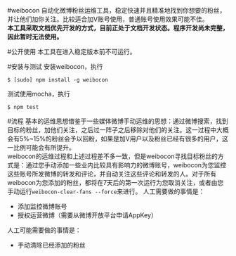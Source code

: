 #weibocon
自动化微博粉丝运维工具，稳定快速并且精准地找到你想要的粉丝，并让他们加你关注。比较适合加V账号使用，普通账号使用效果可能不佳。  
**本工具采取文档优先开发的方式，目前正处于文档开发状态。程序开发尚未完整，因此暂时无法使用。**

#公开使用
本工具在进入稳定版本前不可运行。

#安装与测试
安装weibocon，执行
```
$ [sudo] npm install -g weibocon
```
测试使用mocha，执行
```
$ npm test
```

#流程
基本的运维思想借鉴于一些媒体微博手动运维的思想：通过微博搜索，找到目标的粉丝，加他们关注，之后过一阵子之后移除对他们的关注。这一过程中大概会有5%~15%的粉丝会予以回粉，如果是加V用户以及粉丝已经有很多的用户，这一比例可能会有所提升。  
weibocon的运维过程和上述过程差不多一致，但是weibocon寻找目标粉丝的方式是：通过您手动添加一些业内比较具有影响力的微博账号，weibocon为您监控这些账号所发微博的转发和评论，并自动关注这些评论和转发的人。对于所有weibocon为您添加的粉丝，都将在7天后的第一次运行为您取消关注，或者由您手动运行`weibocon-clear-fans --force`来进行。
人工需要做的事情是：  

- 添加监控微博账号
- 授权运营微博（需要从微博开放平台申请AppKey）

人工可能需要做的事情是：  

- 手动清除已经添加的粉丝